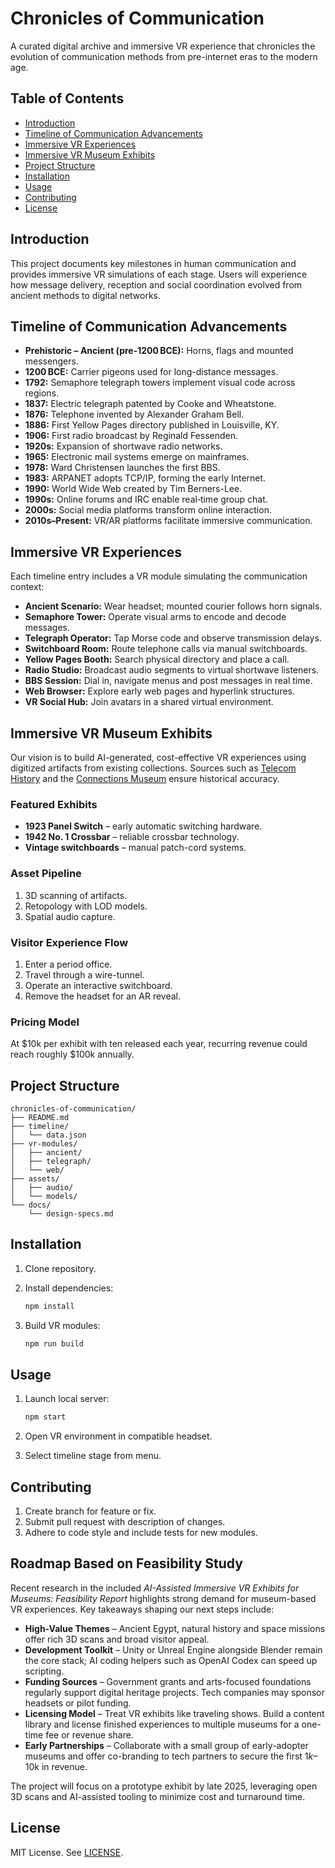 # Chronicles of Communication

A curated digital archive and immersive VR experience that chronicles the evolution of communication methods from pre-internet eras to the modern age.

## Table of Contents

* [Introduction](#introduction)
* [Timeline of Communication Advancements](#timeline-of-communication-advancements)
* [Immersive VR Experiences](#immersive-vr-experiences)
* [Immersive VR Museum Exhibits](#immersive-vr-museum-exhibits)
* [Project Structure](#project-structure)
* [Installation](#installation)
* [Usage](#usage)
* [Contributing](#contributing)
* [License](#license)

## Introduction

This project documents key milestones in human communication and provides immersive VR simulations of each stage. Users will experience how message delivery, reception and social coordination evolved from ancient methods to digital networks.

## Timeline of Communication Advancements

* **Prehistoric – Ancient (pre-1200 BCE):** Horns, flags and mounted messengers.
* **1200 BCE:** Carrier pigeons used for long-distance messages.
* **1792:** Semaphore telegraph towers implement visual code across regions.
* **1837:** Electric telegraph patented by Cooke and Wheatstone.
* **1876:** Telephone invented by Alexander Graham Bell.
* **1886:** First Yellow Pages directory published in Louisville, KY.
* **1906:** First radio broadcast by Reginald Fessenden.
* **1920s:** Expansion of shortwave radio networks.
* **1965:** Electronic mail systems emerge on mainframes.
* **1978:** Ward Christensen launches the first BBS.
* **1983:** ARPANET adopts TCP/IP, forming the early Internet.
* **1990:** World Wide Web created by Tim Berners-Lee.
* **1990s:** Online forums and IRC enable real‑time group chat.
* **2000s:** Social media platforms transform online interaction.
* **2010s–Present:** VR/AR platforms facilitate immersive communication.

## Immersive VR Experiences

Each timeline entry includes a VR module simulating the communication context:

* **Ancient Scenario:** Wear headset; mounted courier follows horn signals.
* **Semaphore Tower:** Operate visual arms to encode and decode messages.
* **Telegraph Operator:** Tap Morse code and observe transmission delays.
* **Switchboard Room:** Route telephone calls via manual switchboards.
* **Yellow Pages Booth:** Search physical directory and place a call.
* **Radio Studio:** Broadcast audio segments to virtual shortwave listeners.
* **BBS Session:** Dial in, navigate menus and post messages in real time.
* **Web Browser:** Explore early web pages and hyperlink structures.
* **VR Social Hub:** Join avatars in a shared virtual environment.

## Immersive VR Museum Exhibits

Our vision is to build AI-generated, cost-effective VR experiences using digitized artifacts from existing collections. Sources such as [Telecom History](https://telecomhistory.org/exhibitsmain.html) and the [Connections Museum](https://en.wikipedia.org/wiki/Connections_Museum) ensure historical accuracy.

### Featured Exhibits

* **1923 Panel Switch** – early automatic switching hardware.
* **1942 No. 1 Crossbar** – reliable crossbar technology.
* **Vintage switchboards** – manual patch-cord systems.

### Asset Pipeline

1. 3D scanning of artifacts.
2. Retopology with LOD models.
3. Spatial audio capture.

### Visitor Experience Flow

1. Enter a period office.
2. Travel through a wire-tunnel.
3. Operate an interactive switchboard.
4. Remove the headset for an AR reveal.

### Pricing Model

At $10k per exhibit with ten released each year, recurring revenue could reach roughly $100k annually.
## Project Structure

```
chronicles-of-communication/
├── README.md
├── timeline/
│   └── data.json
├── vr-modules/
│   ├── ancient/
│   ├── telegraph/
│   └── web/
├── assets/
│   ├── audio/
│   └── models/
└── docs/
    └── design-specs.md
```

## Installation

1. Clone repository.
2. Install dependencies:

   ```bash
   npm install
   ```
3. Build VR modules:

   ```bash
   npm run build
   ```

## Usage

1. Launch local server:

   ```bash
   npm start
   ```
2. Open VR environment in compatible headset.
3. Select timeline stage from menu.

## Contributing

1. Create branch for feature or fix.
2. Submit pull request with description of changes.
3. Adhere to code style and include tests for new modules.

## Roadmap Based on Feasibility Study

Recent research in the included *AI-Assisted Immersive VR Exhibits for Museums: Feasibility Report* highlights strong demand for museum-based VR experiences. Key takeaways shaping our next steps include:

* **High-Value Themes** – Ancient Egypt, natural history and space missions offer rich 3D scans and broad visitor appeal.
* **Development Toolkit** – Unity or Unreal Engine alongside Blender remain the core stack; AI coding helpers such as OpenAI Codex can speed up scripting.
* **Funding Sources** – Government grants and arts-focused foundations regularly support digital heritage projects. Tech companies may sponsor headsets or pilot funding.
* **Licensing Model** – Treat VR exhibits like traveling shows. Build a content library and license finished experiences to multiple museums for a one-time fee or revenue share.
* **Early Partnerships** – Collaborate with a small group of early-adopter museums and offer co-branding to tech partners to secure the first $1k–$10k in revenue.

The project will focus on a prototype exhibit by late 2025, leveraging open 3D scans and AI-assisted tooling to minimize cost and turnaround time.

## License

MIT License. See [LICENSE](LICENSE).
